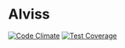 # Alviss

[![Code Climate](https://codeclimate.com/github/emaserafini/alviss/badges/gpa.svg)](https://codeclimate.com/github/emaserafini/alviss)
[![Test Coverage](https://codeclimate.com/github/emaserafini/alviss/badges/coverage.svg)](https://codeclimate.com/github/emaserafini/alviss/coverage)
